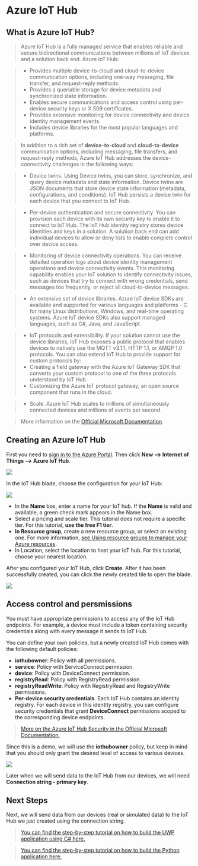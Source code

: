 Azure IoT Hub
==============

What is Azure IoT Hub?
-----------------------

> Azure IoT Hub is a fully managed service that enables reliable and secure bidirectional communications between millions of IoT devices and a solution back end. Azure IoT Hub:

> - Provides multiple device-to-cloud and cloud-to-device communication options, including one-way messaging, file transfer, and request-reply methods.
> - Provides a queriable storage for device metadata and synchronized state information.
> - Enables secure communications and access control using per-device security keys or X.509 certificates.
> - Provides extensive monitoring for device connectivity and device identity management events.
> - Includes device libraries for the most popular languages and platforms.


> In addition to a rich set of **device-to-cloud** and **cloud-to-device** communication options, including messaging, file transfers, and request-reply methods, Azure IoT Hub addresses the device-connectivity challenges in the following ways:

> - Device twins. Using Device twins, you can store, synchronize, and query device metadata and state information. Device twins are JSON documents that store device state information (metadata, configurations, and conditions). IoT Hub persists a device twin for each device that you connect to IoT Hub.

> - Per-device authentication and secure connectivity. You can provision each device with its own security key to enable it to connect to IoT Hub. The IoT Hub identity registry stores device identities and keys in a solution. A solution back end can add individual devices to allow or deny lists to enable complete control over device access.

> - Monitoring of device connectivity operations. You can receive detailed operation logs about device identity management operations and device connectivity events. This monitoring capability enables your IoT solution to identify connectivity issues, such as devices that try to connect with wrong credentials, send messages too frequently, or reject all cloud-to-device messages.

> - An extensive set of device libraries. Azure IoT device SDKs are available and supported for various languages and platforms - C for many Linux distributions, Windows, and real-time operating systems. Azure IoT device SDKs also support managed languages, such as C#, Java, and JavaScript.

> - IoT protocols and extensibility. If your solution cannot use the device libraries, IoT Hub exposes a public protocol that enables devices to natively use the MQTT v3.1.1, HTTP 1.1, or AMQP 1.0 protocols. You can also extend IoT Hub to provide support for custom protocols by:
>  - Creating a field gateway with the Azure IoT Gateway SDK that converts your custom protocol to one of the three protocols understood by IoT Hub.
>  - Customizing the Azure IoT protocol gateway, an open source component that runs in the cloud.

> - Scale. Azure IoT Hub scales to millions of simultaneously connected devices and millions of events per second.

> More information on the [Official Microsoft Documentation](https://docs.microsoft.com/en-us/azure/iot-hub/iot-hub-what-is-iot-hub).


Creating an Azure IoT Hub
-------------------------

First you need to [sign in to the Azure Portal](https://portal.azure.com/). Then click **New --> Internet of Things --> Azure IoT Hub**.

![](media/create-iot-hub.JPG)

In the IoT Hub blade, choose the configuration for your IoT Hub:

![](media/iot-hub-details.JPG)

- In the **Name** box, enter a name for your IoT hub. If the **Name** is valid and available, a green check mark appears in the Name box.
- Select a pricing and scale tier. This tutorial does not require a specific tier. For this tutorial, **use the free F1 tier**.
- **In Resource group**, create a new resource group, or select an existing one. For more information, [see Using resource groups to manage your Azure resources](https://docs.microsoft.com/en-us/azure/azure-resource-manager/resource-group-portal).
- In Location, select the location to host your IoT hub. For this tutorial, choose your nearest location.

After you configured your IoT Hub, click **Create**. After it has been successfully created, you can click the newly created tile to open the blade.

![](media/iot-hub.JPG)

Access control and persmissions
-------------------------------

You must have appropriate permissions to access any of the IoT Hub endpoints. For example, a device must include a token containing security credentials along with every message it sends to IoT Hub.

You can define your own policies, but a newly created IoT Hub comes with the following default policies:

- **iothubowner**: Policy with all permissions.
- **service**: Policy with ServiceConnect permission.
- **device**: Policy with DeviceConnect permission.
- **registryRead**: Policy with RegistryRead permission.
- **registryReadWrite**: Policy with RegistryRead and RegistryWrite permissions.
- **Per-device security credentials**. Each IoT Hub contains an identity registry. For each device in this identity registry, you can configure security credentials that grant **DeviceConnect** permissions scoped to the corresponding device endpoints.

> [More on the Azure IoT Hub Security in the Official Microsoft Documentation.](https://docs.microsoft.com/en-us/azure/iot-hub/iot-hub-devguide-security)

Since this is a demo, we will use the **iothubowner** policy, but keep in mind that you should only grant the desired level of access to various devices.

![](media/policies.JPG)

Later when we will send data to the IoT Hub from our devices, we will need **Connection string - primary key**.


Next Steps
----------

Next, we will send data from our devices (real or simulated data) to the IoT Hub we just created using the connection string.

> [You can find the step-by-step tutorial on how to build the UWP application using C# here.](../windows10-iot/session03/readme.md)

> [You can find the step-by-step tutorial on how to build the Python application here.](link-to-python-application)